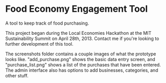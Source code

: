 Food Economy Engagement Tool
============

A tool to keep track of food purchasing.

This project began during the Local Economies Hackathon at the MIT Sustainability Summit on April 28th, 2013.  Contact me if you're looking to further development of this tool.

The screenshots folder contains a couple images of what the prototype looks like.  "add_purchase.png" shows the basic data entry screen, and "purchase_list.png" shows a list of the purchases that have been entered.  The admin interface also has options to add businesses, categories, and other stuff.